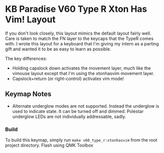 KB Paradise V60 Type R Xton Has Vim! Layout
======================

If you don't look closely, this layout mimics the default layout fairly well. Care
is taken to match the FN layer to the keycaps that the TypeR comes with. I wrote this layout 
for a keyboard that I'm giving my intern as a parting gift and wanted it to be as easy to learn
as possible.

The key differences:

- Holding capslock down activates the movement layer, much like the vimouse layout except that I'm using the xtonhasvim movement layer.
- Capslock+return (or right-control) activates vim mode!

## Keymap Notes

- Alternate underglow modes are not supported. Instead the underglow is used to indicate state. It can be turned off and dimmed. Polestar underglow LEDs are not individually addressable, sadly.

### Build

To build this keymap, simply run `make v60_type_r:xtonhasvim` from the root project directory. Flash using QMK Toolbox
